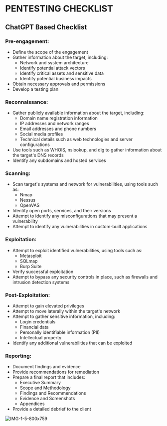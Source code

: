 # PENTESTING CHECKLIST

## ChatGPT Based Checklist

### Pre-engagement:

- Define the scope of the engagement
- Gather information about the target, including:
  - Network and system architecture
  - Identify potential attack vectors
  - Identify critical assets and sensitive data
  - Identify potential business impacts
- Obtain necessary approvals and permissions
- Develop a testing plan

### Reconnaissance:

- Gather publicly available information about the target, including:
  - Domain name registration information
  - IP addresses and network ranges
  - Email addresses and phone numbers
  - Social media profiles
  - Technical details such as web technologies and server configurations
- Use tools such as WHOIS, nslookup, and dig to gather information about the target's DNS records
- Identify any subdomains and hosted services

### Scanning:

- Scan target's systems and network for vulnerabilities, using tools such as:
  - Nmap
  - Nessus
  - OpenVAS
- Identify open ports, services, and their versions
- Attempt to identify any misconfigurations that may present a vulnerability
- Attempt to identify any vulnerabilities in custom-built applications

### Exploitation:

- Attempt to exploit identified vulnerabilities, using tools such as:
  - Metasploit
  - SQLmap
  - Burp Suite
- Verify successful exploitation
- Attempt to bypass any security controls in place, such as firewalls and intrusion detection systems

### Post-Exploitation:

- Attempt to gain elevated privileges
- Attempt to move laterally within the target's network
- Attempt to gather sensitive information, including:
  - Login credentials
  - Financial data
  - Personally identifiable information (PII)
  - Intellectual property
- Identify any additional vulnerabilities that can be exploited

### Reporting:

- Document findings and evidence
- Provide recommendations for remediation
- Prepare a final report that includes:
  - Executive Summary
  - Scope and Methodology
  - Findings and Recommendations
  - Evidence and Screenshots
  - Appendices
- Provide a detailed debrief to the client

![IMG-1-5-800x759](https://user-images.githubusercontent.com/60937657/217917181-ba723268-a94d-4a04-894d-03dec0ad56d5.jpg)
